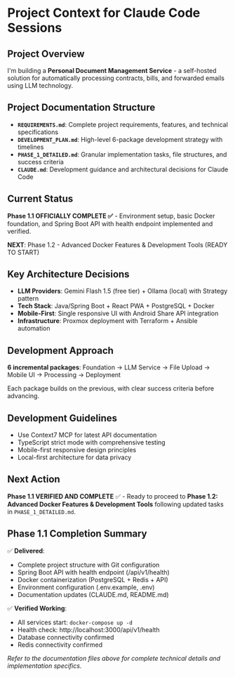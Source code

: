 # Project Context for Claude Code Sessions

## Project Overview
I'm building a **Personal Document Management Service** - a self-hosted solution for automatically processing contracts, bills, and forwarded emails using LLM technology.

## Project Documentation Structure
- **`REQUIREMENTS.md`**: Complete project requirements, features, and technical specifications
- **`DEVELOPMENT_PLAN.md`**: High-level 6-package development strategy with timelines
- **`PHASE_1_DETAILED.md`**: Granular implementation tasks, file structures, and success criteria
- **`CLAUDE.md`**: Development guidance and architectural decisions for Claude Code

## Current Status
**Phase 1.1 OFFICIALLY COMPLETE ✅** - Environment setup, basic Docker foundation, and Spring Boot API with health endpoint implemented and verified.

**NEXT**: Phase 1.2 - Advanced Docker Features & Development Tools (READY TO START)

## Key Architecture Decisions
- **LLM Providers**: Gemini Flash 1.5 (free tier) + Ollama (local) with Strategy pattern
- **Tech Stack**: Java/Spring Boot + React PWA + PostgreSQL + Docker
- **Mobile-First**: Single responsive UI with Android Share API integration
- **Infrastructure**: Proxmox deployment with Terraform + Ansible automation

## Development Approach
**6 incremental packages**: Foundation → LLM Service → File Upload → Mobile UI → Processing → Deployment

Each package builds on the previous, with clear success criteria before advancing.

## Development Guidelines
- Use Context7 MCP for latest API documentation
- TypeScript strict mode with comprehensive testing
- Mobile-first responsive design principles
- Local-first architecture for data privacy

## Next Action
**Phase 1.1 VERIFIED AND COMPLETE** ✅ - Ready to proceed to **Phase 1.2: Advanced Docker Features & Development Tools** following updated tasks in `PHASE_1_DETAILED.md`.

## Phase 1.1 Completion Summary
✅ **Delivered**:
- Complete project structure with Git configuration
- Spring Boot API with health endpoint (/api/v1/health)
- Docker containerization (PostgreSQL + Redis + API)
- Environment configuration (.env.example, .env)
- Documentation updates (CLAUDE.md, README.md)

✅ **Verified Working**:
- All services start: `docker-compose up -d`
- Health check: http://localhost:3000/api/v1/health
- Database connectivity confirmed
- Redis connectivity confirmed

*Refer to the documentation files above for complete technical details and implementation specifics.*